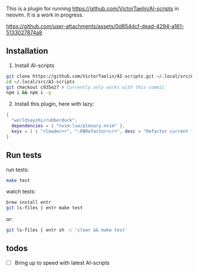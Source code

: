 
This is a plugin for running https://github.com/VictorTaelin/AI-scripts in neovim. It is a work in progress.

https://github.com/user-attachments/assets/0d854dcf-dead-4294-a161-5133027874a8

## Installation

1. Install AI-scripts
```bash
git clone https://github.com/VictorTaelin/AI-scripts.git ~/.local/src/AI-scripts
cd ~/.local/src/AI-scripts
git checkout c935e27 # Currently only works with this commit
npm i && npm i -g
```
2. Install this plugin, here with lazy:
```lua
{
  "worldsayshi/rubberduck",
  dependencies = { "nvim-lua/plenary.nvim" },
  keys = { { "<leader>r", ":RBRefactor<cr>", desc = "Refactor current file" } },
}
```


## Run tests

run tests:
```bash
make test
```
watch tests:
```bash
brew install entr
git ls-files | entr make test
```
or:
```bash
git ls-files | entr sh -c 'clear && make test'
```

## todos
- [ ] Bring up to speed with latest AI-scripts

